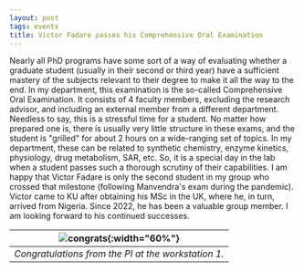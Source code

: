 ```yaml
---
layout: post
tags: events
title: Victor Fadare passes his Comprehensive Oral Examination
---
```


Nearly all PhD programs have some sort of a way of evaluating whether a graduate student (usually in their second or third year) have a sufficient mastery of the subjects relevant to their degree to make it all the way to the end. In my department, this examination is the so-called Comprehensive Oral Examination. It consists of 4 faculty members, excluding the research advisor, and including an external member from a different department. Needless to say, this is a stressful time for a student. No matter how prepared one is, there is usually very little structure in these exams, and the student is "grilled" for about 2 hours on a wide-ranging set of topics. In my department, these can be related to synthetic chemistry, enzyme kinetics, physiology, drug metabolism, SAR, etc. 
So, it is a special day in the lab when a student passes such a thorough scrutiny of their capabilities. I am happy that Victor Fadare is only the second student in my group who crossed that milestone (following Manvendra's exam during the pandemic).
Victor came to KU after obtaining his MSc in the UK, where he, in turn, arrived from Nigeria. Since 2022, he has been a valuable group member. I am looking forward to his continued successes. 
 
| ![congrats](/_assets/victor_orals.png){:width="60%"} |
|:---:|
| *Congratulations from the PI at the workstation 1.*|